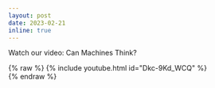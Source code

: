 ```yaml
---
layout: post
date: 2023-02-21 
inline: true
---
```


Watch our video: Can Machines Think?

{% raw %}
{% include youtube.html id="Dkc-9Kd_WCQ" %}  
{% endraw %}

